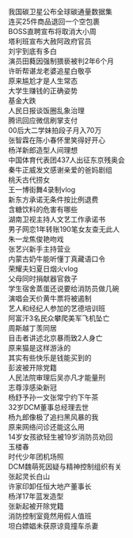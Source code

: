 我国碳卫星公布全球碳通量数据集  
连买25件商品退回一个空包裹  
BOSS直聘宣布将取消大小周  
塔利班宣布大赦阿政府官员  
刘宇到底有多白  
演员田蕤因强制猥亵被判2年6个月  
许昕帮谌龙老婆追星白敬亭  
原来尴尬才是人生常态  
大学生赚钱的正确姿势  
基金大跌  
人民日报谈饭圈乱象治理  
腾讯回应微信刷掌支付  
00后大二学妹拍段子月入70万  
张智霖在陈小春怀里笑得好开心  
杨洋新郎造型人间理想  
中国体育代表团437人出征东京残奥会  
秦牛正威发文感谢亲爱的爸妈剧组  
桃夭古代捞女  
王一博街舞4录制vlog  
新东方承诺无条件按比例退费  
含糖饮料的危害有哪些  
湖南卫视主持人文艺工作承诺书  
男子网恋1年转账190笔女友查无此人  
朱一龙焦俊艳吻戏  
张艺兴新手主持营业  
内蒙古奶牛能听懂丁真藏语口令  
荣耀夫妇夏日烟火vlog  
父母同时捐献器官救子  
学生宿舍蒸蛋还说要给消防员做几碗  
演唱会天价黄牛票将被遏制  
艺人和经纪人参加的艺德培训班  
阿富汗3名民众攀爬美军飞机坠亡  
周斯越丁羡同居  
目击者讲述北京暴雨致2人身亡  
原来猫是这样游泳的  
其实有些快乐是钱能买到的  
彭波被开除党籍  
人民法院审理后吴亦凡才能量刑  
志尊淳感染新冠  
杨舒予孙一文张常宁约下午茶  
32岁DCM董事总经理去世  
杨九郎像极了追扫黑风暴的我  
原来网络问诊还能这么用  
14岁女孩欲轻生被19岁消防员劝回  
玉楼春  
时代少年团机场照  
DCM魏萌死因疑与精神控制组织有关  
张起灵长白山  
许家印卸任恒大地产董事长  
杨洋17年蓝发造型  
张新起被开除党籍  
消防控制室竟然用假人值班  
坦白嫖娼未获原谅竟撞车杀妻  
